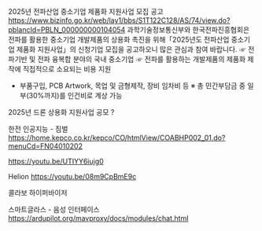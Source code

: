

2025년 전파산업 중소기업 제품화 지원사업 모집 공고
https://www.bizinfo.go.kr/web/lay1/bbs/S1T122C128/AS/74/view.do?pblancId=PBLN_000000000104054 
과학기술정보통신부와 한국전파진흥협회은 전파를 활용한 중소기업 개발제품의 상용화 촉진을 위해「2025년도 전파산업 중소기업 제품화 지원사업」의 신청기업 모집을 공고하오니 많은 관심과 참여 바랍니다.
☞ 전파기반 및 전파 융복합 분야의 국내 중소기업
☞ 전파를 활용하는 개발제품의 제품화 제작에 직접적으로 소요되는 비용 지원
- 부품구입, PCB Artwork, 목업 및 금형제작, 장비 임차비 등
※ 총 민간부담금 중 일부(30%까지)를 인건비로 계상 가능


2025년 드론 상용화 지원사업 공모
?


한전
인공지능 - 짐벌
https://home.kepco.co.kr/kepco/CO/htmlView/COABHP002_01.do?menuCd=FN04010202

https://youtu.be/UTIYY6iujg0




Helion 
https://youtu.be/08m9CpBmE9c




콜라보
하이퍼바이저


스마트글라스 - 음성 인터페이스
https://ardupilot.org/mavproxy/docs/modules/chat.html
